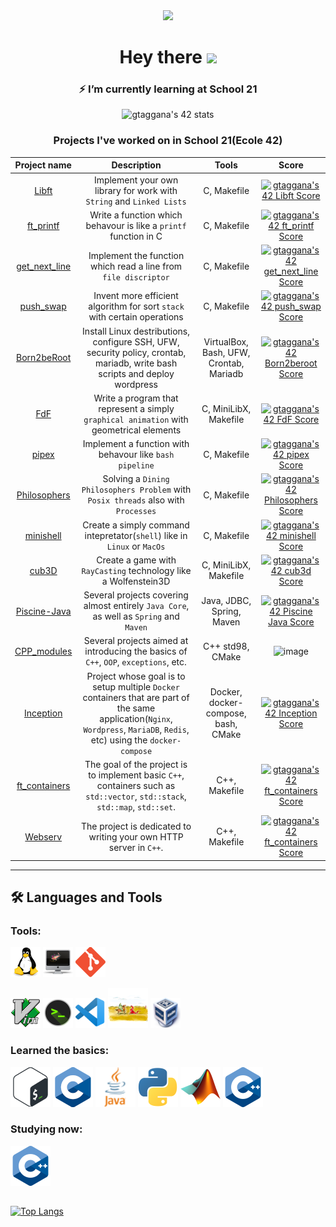 <div id="header" align="center">
  <img src="https://media.giphy.com/media/wt0cqyJDZDetIDd3ZM/giphy.gif" width="300"/>
</div>

<h1 align="center">
  Hey there
  <img src="https://media.giphy.com/media/hvRJCLFzcasrR4ia7z/giphy.gif" width="25px"/>
</h1>

<h3 align="center">
  ⚡ I’m currently learning at School 21
</h3>

<div align="center" href="https://github.com/JaeSeoKim/badge42">
  <img src="https://badge42.vercel.app/api/v2/cl8kjg7kn00210gmjz2hbjlcc/stats?cursusId=21&coalitionId=101" alt="gtaggana's 42 stats" width="600"/>
</div>

<h3 align="center">
  Projects I've worked on in School 21(Ecole 42)
</h3>

| Project name      | Description                | Tools   |Score |
|:------------------:|:-------------------------------------:|:------------------------:|:---------:|
|[Libft](https://github.com/AYglazk0v/libft)|     Implement your own library for work with ```String``` and ```Linked Lists```    | C, Makefile |[![gtaggana's 42 Libft Score](https://badge42.vercel.app/api/v2/cl8kjg7kn00210gmjz2hbjlcc/project/2365653)](https://github.com/JaeSeoKim/badge42)|
|[ft_printf](https://github.com/AYglazk0v/ft_printf)|         Write a function which behavour is like a ```printf``` function in C      | C, Makefile| [![gtaggana's 42 ft_printf Score](https://badge42.vercel.app/api/v2/cl8kjg7kn00210gmjz2hbjlcc/project/2406377)](https://github.com/JaeSeoKim/badge42)|
|[get_next_line](https://github.com/AYglazk0v/GNL)| Implement the function which read a line from ```file discriptor```|C, Makefile| [![gtaggana's 42 get_next_line Score](https://badge42.vercel.app/api/v2/cl8kjg7kn00210gmjz2hbjlcc/project/2406378)](https://github.com/JaeSeoKim/badge42)|
|[push_swap](https://github.com/AYglazk0v/push_swap)| Invent more efficient algorithm for sort ```stack``` with certain operations| C, Makefile|[![gtaggana's 42 push_swap Score](https://badge42.vercel.app/api/v2/cl8kjg7kn00210gmjz2hbjlcc/project/2465122)](https://github.com/JaeSeoKim/badge42)|
|[Born2beRoot](https://github.com/AYglazk0v/Born2beRoot) | Install Linux destributions, configure SSH, UFW, security policy, crontab, mariadb, write bash scripts and deploy wordpress | VirtualBox, Bash, UFW, Crontab, Mariadb |[![gtaggana's 42 Born2beroot Score](https://badge42.vercel.app/api/v2/cl8kjg7kn00210gmjz2hbjlcc/project/2406385)](https://github.com/JaeSeoKim/badge42)|
|[FdF](https://github.com/AYglazk0v/fdf)| Write a program that represent a simply ```graphical animation``` with geometrical elements| C, MiniLibX, Makefile|[![gtaggana's 42 FdF Score](https://badge42.vercel.app/api/v2/cl8kjg7kn00210gmjz2hbjlcc/project/2499524)](https://github.com/JaeSeoKim/badge42)|
|[pipex](https://github.com/AYglazk0v/pipex) | Implement a function with behavour like ```bash pipeline``` | C, Makefile|[![gtaggana's 42 pipex Score](https://badge42.vercel.app/api/v2/cl8kjg7kn00210gmjz2hbjlcc/project/2499522)](https://github.com/JaeSeoKim/badge42)|
|[Philosophers](https://github.com/AYglazk0v/philos)| Solving a ```Dining Philosophers Problem``` with ```Posix threads``` also with ```Processes```| C, Makefile |[![gtaggana's 42 Philosophers Score](https://badge42.vercel.app/api/v2/cl8kjg7kn00210gmjz2hbjlcc/project/2522081)](https://github.com/JaeSeoKim/badge42)|
|[minishell](https://github.com/AYglazk0v/minishell)| Create a simply command intepretator(```shell```) like in ```Linux``` or ```MacOs```|C, Makefile|[![gtaggana's 42 minishell Score](https://badge42.vercel.app/api/v2/cl8kjg7kn00210gmjz2hbjlcc/project/2522080)](https://github.com/JaeSeoKim/badge42)|
|[cub3D](https://github.com/AYglazk0v/cub3d)| Create a game with ```RayCasting``` technology like a Wolfenstein3D| C, MiniLibX, Makefile|[![gtaggana's 42 cub3d Score](https://badge42.vercel.app/api/v2/cl8kjg7kn00210gmjz2hbjlcc/project/2648485)](https://github.com/JaeSeoKim/badge42)|
|[Piscine-Java](https://github.com/AYglazk0v/javaPiscine)|Several projects covering almost entirely ```Java Core```, as well as ```Spring``` and ```Maven```| Java, JDBC, Spring, Maven |[![gtaggana's 42 Piscine Java Score](https://badge42.vercel.app/api/v2/cl8kjg7kn00210gmjz2hbjlcc/project/2668520)](https://github.com/JaeSeoKim/badge42)|
|[CPP_modules](https://github.com/AYglazk0v/cpp_modules)|Several projects aimed at introducing the basics of ```C++```, ```OOP```, ```exceptions```, etc.|C++ std98, CMake|<img width="146" alt="image" src="https://user-images.githubusercontent.com/74917681/191956793-719efcee-2a21-4c17-a770-caaa202b7c43.png">|
|[Inception](https://github.com/AYglazk0v/inception)|Project whose goal is to setup multiple ```Docker``` containers that are part of the same application(```Nginx```, ```Wordpress```, ```MariaDB```, ```Redis```, etc) using the ```docker-compose```|Docker, docker-compose, bash, CMake|[![gtaggana's 42 Inception Score](https://badge42.vercel.app/api/v2/cl8kjg7kn00210gmjz2hbjlcc/project/2802405)](https://github.com/JaeSeoKim/badge42)|
|[ft_containers](https://github.com/AYglazk0v/ft_containers)|The goal of the project is to implement basic `C++`, containers such as `std::vector`, `std::stack`, `std::map`, `std::set`.|C++,  Makefile|[![gtaggana's 42 ft_containers Score](https://badge42.vercel.app/api/v2/cl8kjg7kn00210gmjz2hbjlcc/project/2802406)](https://github.com/JaeSeoKim/badge42)|
|[Webserv](https://github.com/AYglazk0v/webserver)|The project is dedicated to writing your own HTTP server in `C++`.|C++,  Makefile|[![gtaggana's 42 ft_containers Score](https://badge42.vercel.app/api/v2/cl8kjg7kn00210gmjz2hbjlcc/project/2802406)](https://github.com/JaeSeoKim/badge42)|


---
## :hammer_and_wrench: Languages and Tools
### Tools:

![Linux](https://github.com/AYglazk0v/AYglazk0v/blob/main/icons/linux.png)
![MacOS](https://github.com/AYglazk0v/AYglazk0v/blob/main/icons/iMac.png)
![git](https://github.com/AYglazk0v/AYglazk0v/blob/main/icons/git.png)

![Vim](https://github.com/AYglazk0v/AYglazk0v/blob/main/icons/vim.png)
![iTerm](https://github.com/AYglazk0v/AYglazk0v/blob/main/icons/iTerm.png)
![VScode](https://github.com/AYglazk0v/AYglazk0v/blob/main/icons/vsCode.png)
![Valgrind](https://github.com/AYglazk0v/AYglazk0v/blob/main/icons/valgrind.png)
![VMBox](https://github.com/AYglazk0v/AYglazk0v/blob/main/icons/VMBox.png)

### Learned the basics:
![bash](https://github.com/AYglazk0v/AYglazk0v/blob/main/icons/bash.png)
![C](https://github.com/AYglazk0v/AYglazk0v/blob/main/icons/c.png)
![Java](https://github.com/AYglazk0v/AYglazk0v/blob/main/icons/java.png)
![python](https://github.com/AYglazk0v/AYglazk0v/blob/main/icons/python.png)
![matlab](https://github.com/AYglazk0v/AYglazk0v/blob/main/icons/Matlab.png)
![Cpp](https://github.com/AYglazk0v/AYglazk0v/blob/main/icons/c-plus.png)

### Studying now:
![Cpp](https://github.com/AYglazk0v/AYglazk0v/blob/main/icons/c-plus.png)

##

[![Top Langs](https://github-readme-stats.vercel.app/api/top-langs/?username=ayglazk0v)](https://github.com/anuraghazra/github-readme-stats)
